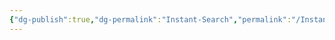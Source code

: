 ```yaml
---
{"dg-publish":true,"dg-permalink":"Instant-Search","permalink":"/Instant-Search/","tags":["项目","搜索架构"]}
---
```


